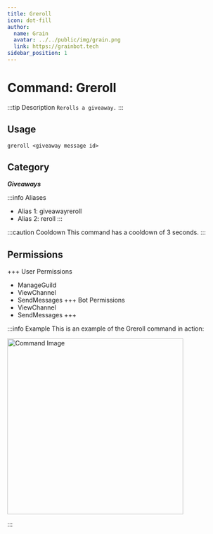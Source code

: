 ```yaml
---
title: Greroll
icon: dot-fill
author:
  name: Grain
  avatar: ../../public/img/grain.png
  link: https://grainbot.tech
sidebar_position: 1
---
```



# Command: Greroll

:::tip Description
`Rerolls a giveaway.`
:::

## Usage

```
greroll <giveaway message id>
```

## Category

_**Giveaways**_

:::info Aliases
- Alias 1: giveawayreroll
- Alias 2: reroll
:::

:::caution Cooldown
This command has a cooldown of 3 seconds.
:::

## Permissions

+++ User Permissions
- ManageGuild
- ViewChannel
- SendMessages
+++ Bot Permissions
- ViewChannel
- SendMessages
+++

:::info Example
This is an example of the Greroll command in action:

<img src="https://media.discordapp.net/attachments/1058055387452014614/1192000154732073070/image.png?ex=65a77ba7&is=659506a7&hm=460c4bf0d270feb3ad47dc558dab3f5cd1be04ae2f99ef993e049d56d4fc76d1&=&format=webp&quality=lossless&width=512&height=492" alt="Command Image" width="400"/>

:::
